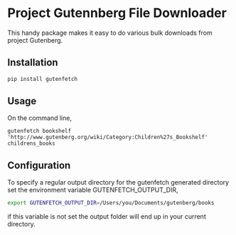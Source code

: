 # Project Gutennberg File Downloader

This handy package makes it easy to do various bulk downloads from project
Gutenberg.

## Installation

```bash
pip install gutenfetch
```

## Usage

On the command line,
```
gutenfetch bookshelf 'http://www.gutenberg.org/wiki/Category:Children%27s_Bookshelf' childrens_books
```

## Configuration

To specify a regular output directory for the gutenfetch generated directory set
the environment variable GUTENFETCH_OUTPUT_DIR,

```bash
export GUTENFETCH_OUTPUT_DIR=/Users/you/Documents/gutenberg/books
```

if this variable is not set the output folder will end up in your current
directory.
